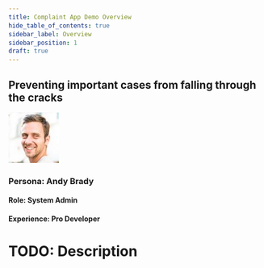 ```yaml
---
title: Complaint App Demo Overview
hide_table_of_contents: true
sidebar_label: Overview
sidebar_position: 1
draft: true
---
```


## Preventing important cases from falling through the cracks 

![](../images/2023-09-11-09-05-54.png)

### Persona: Andy Brady

#### Role: System Admin
#### Experience: Pro Developer


# TODO: Description
